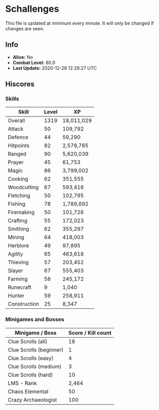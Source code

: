 # Schallenges

This file is updated at minimum every minute. It will only be changed if changes are seen.

## Info

 - **Alive:** No
 - **Combat Level:** 80.9
 - **Last Update:** 2020-12-28 12:28:27 UTC

## Hiscores

### Skills

| Skill | Level | XP |
|--|--|--|
| Overall | 1319 | 18,011,029 |
| Attack | 50 | 109,792 |
| Defence | 44 | 59,290 |
| Hitpoints | 82 | 2,578,765 |
| Ranged | 90 | 5,620,039 |
| Prayer | 45 | 61,753 |
| Magic | 86 | 3,799,002 |
| Cooking | 62 | 351,555 |
| Woodcutting | 67 | 593,416 |
| Fletching | 50 | 102,795 |
| Fishing | 78 | 1,789,892 |
| Firemaking | 50 | 101,726 |
| Crafting | 55 | 172,023 |
| Smithing | 62 | 355,297 |
| Mining | 64 | 418,003 |
| Herblore | 49 | 97,895 |
| Agility | 65 | 463,618 |
| Thieving | 57 | 203,452 |
| Slayer | 67 | 555,403 |
| Farming | 58 | 245,172 |
| Runecraft | 9 | 1,040 |
| Hunter | 59 | 258,911 |
| Construction | 25 | 8,347 |

### Minigames and Bosses

| Minigame / Boss | Score / Kill count |
|--|--|
| Clue Scrolls (all) | 18 |
| Clue Scrolls (beginner) | 1 |
| Clue Scrolls (easy) | 4 |
| Clue Scrolls (medium) | 3 |
| Clue Scrolls (hard) | 10 |
| LMS - Rank | 2,464 |
| Chaos Elemental | 50 |
| Crazy Archaeologist | 100 |

